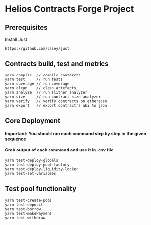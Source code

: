 # Helios Contracts Forge Project

## Prerequisites 

Install Just
```
https://github.com/casey/just
```

## Contracts build, test and metrics

```shell
yarn compile  // compile contarcts
yarn test     // run tests
yarn coverage // run coverage
yarn clean    // clean artefacts
yarn analyze  // run slither analyzer
yarn size     // run contract size analyzer
yarn verify   // verify contracts on etherscan
yarn export   // export contract's abi to json
```

## Core Deployment

#### Important: You should run each command step by step in the given sequence
#### Grab output of each command and use it in .env file

```shell
yarn test-deploy-globals          
yarn test-deploy-pool-factory     
yarn test-deploy-liquidity-locker
yarn test-set-variables
```

## Test pool functionality

```shell
yarn test-create-pool
yarn test-deposit
yarn test-borrow
yarn test-makePayment
yarn test-withdraw
```
